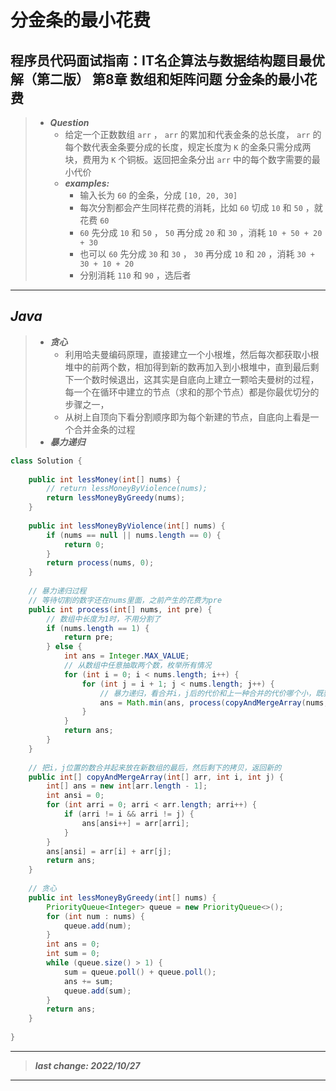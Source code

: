 # 分金条的最小花费

## 程序员代码面试指南：IT名企算法与数据结构题目最优解（第二版） 第8章 数组和矩阵问题 分金条的最小花费

> - ***Question***
>   - 给定一个正数数组 `arr` ， `arr` 的累加和代表金条的总长度， `arr` 的每个数代表金条要分成的长度，规定长度为 `K` 的金条只需分成两块，费用为 `K` 个铜板。返回把金条分出 `arr` 中的每个数字需要的最小代价
>   - ***examples:***
>     - 输入长为 `60` 的金条，分成 `[10, 20, 30]`
>     - 每次分割都会产生同样花费的消耗，比如 `60` 切成 `10` 和 `50` ，就花费 `60`
>     - `60` 先分成 `10` 和 `50` ， `50` 再分成 `20` 和 `30` ，消耗 `10 + 50 + 20 + 30`
>     - 也可以 `60` 先分成 `30` 和 `30` ， `30` 再分成 `10` 和 `20` ，消耗 `30 + 30 + 10 + 20`
>     - 分别消耗 `110` 和 `90` ，选后者

---

## *Java*

> - ***贪心***
>   - 利用哈夫曼编码原理，直接建立一个小根堆，然后每次都获取小根堆中的前两个数，相加得到新的数再加入到小根堆中，直到最后剩下一个数时候退出，这其实是自底向上建立一颗哈夫曼树的过程，每一个在循环中建立的节点（求和的那个节点）都是你最优切分的步骤之一，
>   - 从树上自顶向下看分割顺序即为每个新建的节点，自底向上看是一个合并金条的过程
> - ***暴力递归***

```java
class Solution {
    
    public int lessMoney(int[] nums) {
        // return lessMoneyByViolence(nums);
        return lessMoneyByGreedy(nums);
    }
    
    public int lessMoneyByViolence(int[] nums) {
        if (nums == null || nums.length == 0) {
            return 0;
        }
        return process(nums, 0);
    }
    
    // 暴力递归过程
    // 等待切割的数字还在nums里面，之前产生的花费为pre
    public int process(int[] nums, int pre) {
        // 数组中长度为1时，不用分割了
        if (nums.length == 1) {
            return pre;
        } else {
            int ans = Integer.MAX_VALUE;
            // 从数组中任意抽取两个数，枚举所有情况
            for (int i = 0; i < nums.length; i++) {
                for (int j = i + 1; j < nums.length; j++) {
                    // 暴力递归，看合并i，j后的代价和上一种合并的代价哪个小，既获得当前数组合并两个数的最优方案
                    ans = Math.min(ans, process(copyAndMergeArray(nums, i, j), pre + nums[i] + nums[j]));
                }
            }
            return ans;
        }
    }
    
    // 把i，j位置的数合并起来放在新数组的最后，然后剩下的拷贝，返回新的
    public int[] copyAndMergeArray(int[] arr, int i, int j) {
        int[] ans = new int[arr.length - 1];
        int ansi = 0;
        for (int arri = 0; arri < arr.length; arri++) {
            if (arri != i && arri != j) {
                ans[ansi++] = arr[arri];
            }
        }
        ans[ansi] = arr[i] + arr[j];
        return ans;
    }
    
    // 贪心
    public int lessMoneyByGreedy(int[] nums) {
        PriorityQueue<Integer> queue = new PriorityQueue<>();
        for (int num : nums) {
            queue.add(num);
        }
        int ans = 0;
        int sum = 0;
        while (queue.size() > 1) {
            sum = queue.poll() + queue.poll();
            ans += sum;
            queue.add(sum);
        }
        return ans;
    }
    
}
```

---

> ***last change: 2022/10/27***

---
